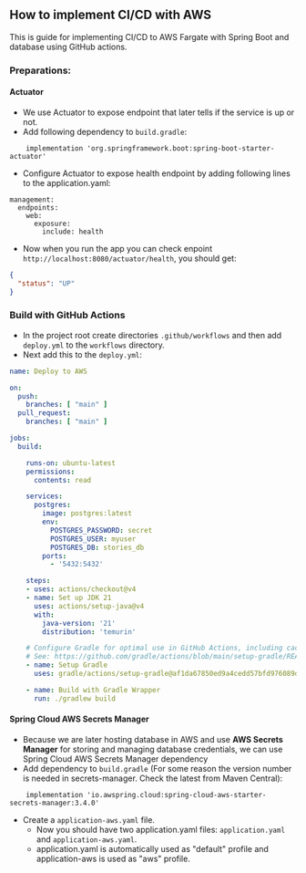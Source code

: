 ## How to implement CI/CD with AWS 

[//]: # (Todo: Write better info)
This is guide for implementing CI/CD to AWS Fargate with Spring Boot and database using GitHub actions.

### Preparations:

#### Actuator

- We use Actuator to expose endpoint that later tells if the service is up or not.
- Add following dependency to `build.gradle`:
```
    implementation 'org.springframework.boot:spring-boot-starter-actuator' 
```
- Configure Actuator to expose health endpoint by adding following lines to the application.yaml:
```
management:
  endpoints:
    web:
      exposure:
        include: health
```
- Now when you run the app you can check enpoint `http://localhost:8080/actuator/health`, you should get:
```json
{
  "status": "UP"
}
```

### Build with GitHub Actions

- In the project root create directories `.github/workflows` and then add `deploy.yml` to the `workflows` directory. 
- Next add this to the `deploy.yml`:
```yaml
name: Deploy to AWS

on:
  push:
    branches: [ "main" ]
  pull_request:
    branches: [ "main" ]

jobs:
  build:

    runs-on: ubuntu-latest
    permissions:
      contents: read

    services:
      postgres:
        image: postgres:latest
        env:
          POSTGRES_PASSWORD: secret
          POSTGRES_USER: myuser
          POSTGRES_DB: stories_db
        ports:
          - '5432:5432'

    steps:
    - uses: actions/checkout@v4
    - name: Set up JDK 21
      uses: actions/setup-java@v4
      with:
        java-version: '21'
        distribution: 'temurin'

    # Configure Gradle for optimal use in GitHub Actions, including caching of downloaded dependencies.
    # See: https://github.com/gradle/actions/blob/main/setup-gradle/README.md
    - name: Setup Gradle
      uses: gradle/actions/setup-gradle@af1da67850ed9a4cedd57bfd976089dd991e2582 # v4.0.0

    - name: Build with Gradle Wrapper
      run: ./gradlew build
```



#### Spring Cloud AWS Secrets Manager

- Because we are later hosting database in AWS and use **AWS Secrets Manager** for storing and managing database credentials, we can use Spring Cloud AWS Secrets Manager dependency
- Add dependency to `build.gradle` (For some reason the version number is needed in secrets-manager. Check the latest from Maven Central):
```
    implementation 'io.awspring.cloud:spring-cloud-aws-starter-secrets-manager:3.4.0'
```
- Create a `application-aws.yaml` file. 
  - Now you should have two application.yaml files: `application.yaml` and `application-aws.yaml`. 
  - application.yaml is automatically used as "default" profile and application-aws is used as "aws" profile.







